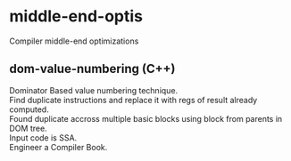 # middle-end-optis

Compiler middle-end optimizations

## dom-value-numbering (C++)

Dominator Based value numbering technique.  
Find duplicate instructions and replace it with regs of result already computed.  
Found duplicate accross multiple basic blocks using block from parents in DOM tree.  
Input code is SSA.  
Engineer a Compiler Book.

